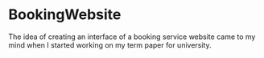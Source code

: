 # BookingWebsite
The idea of creating an interface of a booking service website came to my mind when I started working on my term paper for university. 
